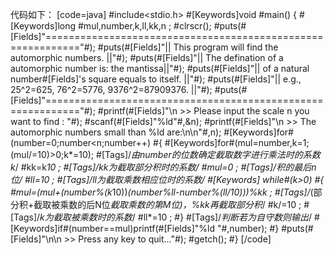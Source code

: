 代码如下：
[code=java]
#include<stdio.h>
#[Keywords]void #main()
{
    #[Keywords]long #mul,number,k,ll,kk,n ;
    #clrscr();
    #puts(#[Fields]"============================================================"#);
    #puts(#[Fields]"||    This program will find the automorphic numbers.     ||"#);
    #puts(#[Fields]"|| The defination of a automorphic number is: the mantissa||"#);
    #puts(#[Fields]"||     of a natural number#[Fields]'s square equals to itself.     ||"#);
    #puts(#[Fields]"||       e.g., 25^2=625, 76^2=5776, 9376^2=87909376.      ||"#);
    #puts(#[Fields]"============================================================"#);
    #printf(#[Fields]"\n >> Please input the scale n you want to find : "#);
    #scanf(#[Fields]"%ld"#,&n);
    #printf(#[Fields]"\n >> The automorphic numbers small than %ld are:\n\n"#,n);
    #[Keywords]for#(number=0;number<n;number++)
    #{
        #[Keywords]for#(mul=number,k=1;(mul/=10)>0;k*=10);
        #[Tags]/*由number的位数确定截取数字进行乘法时的系数k*/
        #kk=k*10 ;
        #[Tags]/*kk为截取部分积时的系数*/
        #mul=0 ;
        #[Tags]/*积的最后n位*/
        #ll=10 ;
        #[Tags]/*ll为截取乘数相应位时的系数*/
       #[Keywords] while#(k>0)
        #{
            #mul=(mul+(number%(k*10))*(number%ll-number%(ll/10)))%kk ;
            #[Tags]/*(部分积+截取被乘数的后N位*截取乘数的第M位)，%kk再截取部分积*/
            #k/=10 ;
            #[Tags]/*k为截取被乘数时的系数*/
            #ll*=10 ;
        #}
        #[Tags]/*判断若为自守数则输出*/
        #[Keywords]if#(number==mul)printf(#[Fields]"%ld   "#,number);
    #}
    #puts(#[Fields]"\n\n >> Press any key to quit..."#);
    #getch();
#}
[/code]
